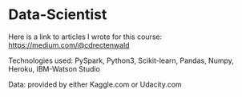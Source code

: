 # Data-Scientist

Here is a link to articles I wrote for this course: https://medium.com/@cdrectenwald

Technologies used: PySpark, Python3, Scikit-learn, Pandas, Numpy, Heroku, IBM-Watson Studio

Data: provided by either Kaggle.com or Udacity.com


